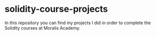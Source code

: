 # solidity-course-projects

In this repository you can find my projects I did in order to complete the Solidity courses at Moralis Academy.
